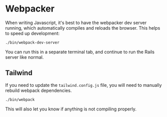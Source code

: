 # Webpacker

When writing Javascript, it's best to have the webpacker dev server running, which automatically compiles and reloads the browser. This helps to speed up development:

`./bin/webpack-dev-server`

You can run this in a separate terminal tab, and continue to run the Rails server like normal.

## Tailwind

If you need to update the `tailwind.config.js` file, you will need to manually rebuild webpack dependencies.

`./bin/webpack`

This will also let you know if anything is not compiling properly.
